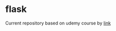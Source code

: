 # flask

Current repository based on udemy course by <a href="https://www.udemy.com/course/python-for-beginners-course-/learn/lecture/21618064?start=885#overview">link</a>
